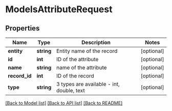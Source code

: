 # ModelsAttributeRequest

## Properties
Name | Type | Description | Notes
------------ | ------------- | ------------- | -------------
**entity** | **string** | Entity name of the record | [optional] 
**id** | **int** | ID of the attribute | [optional] 
**name** | **string** | name of the attribute | [optional] 
**record_id** | **int** | ID of the record | [optional] 
**type** | **string** | 3 types are available - int, double, text | [optional] 

[[Back to Model list]](../README.md#documentation-for-models) [[Back to API list]](../README.md#documentation-for-api-endpoints) [[Back to README]](../README.md)


